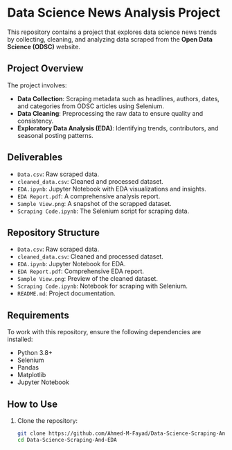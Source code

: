 # Data Science News Analysis Project  

This repository contains a project that explores data science news trends by collecting, cleaning, and analyzing data scraped from the **Open Data Science (ODSC)** website.  

## Project Overview  
The project involves:  
- **Data Collection**: Scraping metadata such as headlines, authors, dates, and categories from ODSC articles using Selenium.  
- **Data Cleaning**: Preprocessing the raw data to ensure quality and consistency.  
- **Exploratory Data Analysis (EDA)**: Identifying trends, contributors, and seasonal posting patterns.  

## Deliverables  
- `Data.csv`: Raw scraped data.  
- `cleaned_data.csv`: Cleaned and processed dataset.  
- `EDA.ipynb`: Jupyter Notebook with EDA visualizations and insights.  
- `EDA Report.pdf`: A comprehensive analysis report.  
- `Sample View.png`: A snapshot of the scrapped dataset.  
- `Scraping Code.ipynb`: The Selenium script for scraping data.  

## Repository Structure  
- `Data.csv`: Raw scraped data.  
- `cleaned_data.csv`: Cleaned and processed dataset.  
- `EDA.ipynb`: Jupyter Notebook for EDA.  
- `EDA Report.pdf`: Comprehensive EDA report.  
- `Sample View.png`: Preview of the cleaned dataset.  
- `Scraping Code.ipynb`: Notebook for scraping with Selenium.  
- `README.md`: Project documentation.  

## Requirements  
To work with this repository, ensure the following dependencies are installed:  
- Python 3.8+  
- Selenium  
- Pandas  
- Matplotlib  
- Jupyter Notebook  

## How to Use  
1. Clone the repository:  
   ```bash
   git clone https://github.com/Ahmed-M-Fayad/Data-Science-Scraping-And-EDA.git
   cd Data-Science-Scraping-And-EDA
